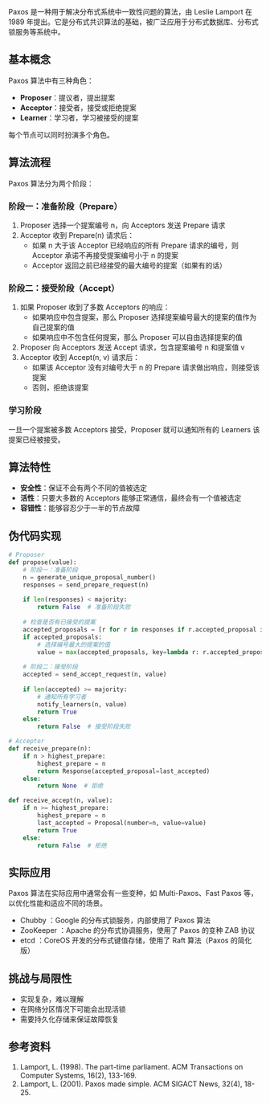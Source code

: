 

Paxos 是一种用于解决分布式系统中一致性问题的算法，由 Leslie Lamport 在 1989 年提出。它是分布式共识算法的基础，被广泛应用于分布式数据库、分布式锁服务等系统中。

## 基本概念

Paxos 算法中有三种角色：
- **Proposer**：提议者，提出提案
- **Acceptor**：接受者，接受或拒绝提案
- **Learner**：学习者，学习被接受的提案

每个节点可以同时扮演多个角色。

## 算法流程

Paxos 算法分为两个阶段：

### 阶段一：准备阶段（Prepare）

1. Proposer 选择一个提案编号 n，向 Acceptors 发送 Prepare 请求
2. Acceptor 收到 Prepare(n) 请求后：
   - 如果 n 大于该 Acceptor 已经响应的所有 Prepare 请求的编号，则 Acceptor 承诺不再接受提案编号小于 n 的提案
   - Acceptor 返回之前已经接受的最大编号的提案（如果有的话）

### 阶段二：接受阶段（Accept）

1. 如果 Proposer 收到了多数 Acceptors 的响应：
   - 如果响应中包含提案，那么 Proposer 选择提案编号最大的提案的值作为自己提案的值
   - 如果响应中不包含任何提案，那么 Proposer 可以自由选择提案的值
2. Proposer 向 Acceptors 发送 Accept 请求，包含提案编号 n 和提案值 v
3. Acceptor 收到 Accept(n, v) 请求后：
   - 如果该 Acceptor 没有对编号大于 n 的 Prepare 请求做出响应，则接受该提案
   - 否则，拒绝该提案

### 学习阶段

一旦一个提案被多数 Acceptors 接受，Proposer 就可以通知所有的 Learners 该提案已经被接受。

## 算法特性

- **安全性**：保证不会有两个不同的值被选定
- **活性**：只要大多数的 Acceptors 能够正常通信，最终会有一个值被选定
- **容错性**：能够容忍少于一半的节点故障

## 伪代码实现

```python
# Proposer
def propose(value):
    # 阶段一：准备阶段
    n = generate_unique_proposal_number()
    responses = send_prepare_request(n)
    
    if len(responses) < majority:
        return False  # 准备阶段失败
    
    # 检查是否有已接受的提案
    accepted_proposals = [r for r in responses if r.accepted_proposal is not None]
    if accepted_proposals:
        # 选择编号最大的提案的值
        value = max(accepted_proposals, key=lambda r: r.accepted_proposal.number).accepted_proposal.value
    
    # 阶段二：接受阶段
    accepted = send_accept_request(n, value)
    
    if len(accepted) >= majority:
        # 通知所有学习者
        notify_learners(n, value)
        return True
    else:
        return False  # 接受阶段失败

# Acceptor
def receive_prepare(n):
    if n > highest_prepare:
        highest_prepare = n
        return Response(accepted_proposal=last_accepted)
    else:
        return None  # 拒绝

def receive_accept(n, value):
    if n >= highest_prepare:
        highest_prepare = n
        last_accepted = Proposal(number=n, value=value)
        return True
    else:
        return False  # 拒绝

```
## 实际应用
Paxos 算法在实际应用中通常会有一些变种，如 Multi-Paxos、Fast Paxos 等，以优化性能和适应不同的场景。

- Chubby ：Google 的分布式锁服务，内部使用了 Paxos 算法
- ZooKeeper ：Apache 的分布式协调服务，使用了 Paxos 的变种 ZAB 协议
- etcd ：CoreOS 开发的分布式键值存储，使用了 Raft 算法（Paxos 的简化版）
## 挑战与局限性
- 实现复杂，难以理解
- 在网络分区情况下可能会出现活锁
- 需要持久化存储来保证故障恢复
## 参考资料
1. Lamport, L. (1998). The part-time parliament. ACM Transactions on Computer Systems, 16(2), 133-169.
2. Lamport, L. (2001). Paxos made simple. ACM SIGACT News, 32(4), 18-25.